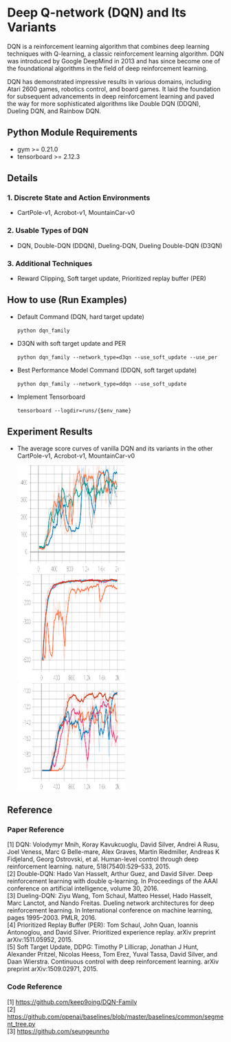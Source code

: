 Deep Q-network (DQN) and Its Variants
==============

DQN is a reinforcement learning algorithm that combines deep learning techniques with Q-learning, a classic reinforcement learning algorithm. DQN was introduced by Google DeepMind in 2013 and has since become one of the foundational algorithms in the field of deep reinforcement learning.   

DQN has demonstrated impressive results in various domains, including Atari 2600 games, robotics control, and board games. It laid the foundation for subsequent advancements in deep reinforcement learning and paved the way for more sophisticated algorithms like Double DQN (DDQN), Dueling DQN, and Rainbow DQN.


Python Module Requirements
-----

* gym >= 0.21.0
* tensorboard >= 2.12.3


Details
-----

### 1. Discrete State and Action Environments

* CartPole-v1, Acrobot-v1, MountainCar-v0

### 2. Usable Types of DQN

* DQN, Double-DQN (DDQN), Dueling-DQN, Dueling Double-DQN (D3QN)

### 3. Additional Techniques

* Reward Clipping, Soft target update, Prioritized replay buffer (PER)

How to use (Run Examples)
-----

* Default Command (DQN, hard target update)

    ``python dqn_family``

* D3QN with soft target update and PER

    ``python dqn_family --network_type=d3qn --use_soft_update --use_per``

* Best Performance Model Command (DDQN, soft target update)

    ``python dqn_family --network_type=ddqn --use_soft_update``

* Implement Tensorboard

    ``tensorboard --logdir=runs/{$env_name}``

Experiment Results
-----

* The average score curves of vanilla DQN and its variants in the other CartPole-v1, Acrobot-v1, MountainCar-v0

    <p align="left">
        <img src="./results/CartPole-v1.svg" alt="hello" width="250" height="250"/>
        <img src="./results/Acrobot-v1.svg" width="250" height="250"/>
        <img src="./results/MountainCar-v0.svg" width="250" height="250"/>
    </p>

Reference
-----

### Paper Reference

[1] DQN: Volodymyr Mnih, Koray Kavukcuoglu, David Silver, Andrei A Rusu, Joel Veness, Marc G Belle-mare, Alex Graves, Martin Riedmiller, Andreas K Fidjeland, Georg Ostrovski, et al. Human-level control through deep reinforcement learning. nature, 518(7540):529–533, 2015.   
[2] Double-DQN: Hado Van Hasselt, Arthur Guez, and David Silver. Deep reinforcement learning with double q-learning. In Proceedings of the AAAI conference on artificial intelligence, volume 30, 2016.   
[3] Dueling-DQN: Ziyu Wang, Tom Schaul, Matteo Hessel, Hado Hasselt, Marc Lanctot, and Nando Freitas. Dueling network architectures for deep reinforcement learning. In International conference on machine learning, pages 1995–2003. PMLR, 2016.   
[4] Prioritized Replay Buffer (PER): Tom Schaul, John Quan, Ioannis Antonoglou, and David Silver. Prioritized experience replay. arXiv preprint arXiv:1511.05952, 2015.   
[5] Soft Target Update, DDPG: Timothy P Lillicrap, Jonathan J Hunt, Alexander Pritzel, Nicolas Heess, Tom Erez, Yuval Tassa, David Silver, and Daan Wierstra. Continuous control with deep reinforcement learning. arXiv preprint arXiv:1509.02971, 2015.  

### Code Reference

[1] https://github.com/keep9oing/DQN-Family  
[2] https://github.com/openai/baselines/blob/master/baselines/common/segment_tree.py  
[3] https://github.com/seungeunrho